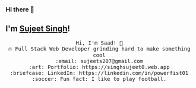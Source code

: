 ### Hi there 👋

## I'm [Sujeet Singh](https://singhsujeet0.web.app)!


<p align="center">
  <samp>
    Hi, I'm Saad! 👋 <br>
    🔥 Full Stack Web Developer grinding hard to make something cool  <br>
<!--     :sparkles: Favorite Tech: JavaScript, Python ... <br> -->
<!--     :notebook: I’m currently learning DS and Algo...  <br> -->
    :email:	sujeets207@gmail.com <br>
    :art: Portfolio: https://singhsujeet0.web.app <br>
    :briefcase: LinkedIn: https://linkedin.com/in/powerfist01 <br>
    :soccer: Fun fact: I like to play football.
  </samp>
</p>
